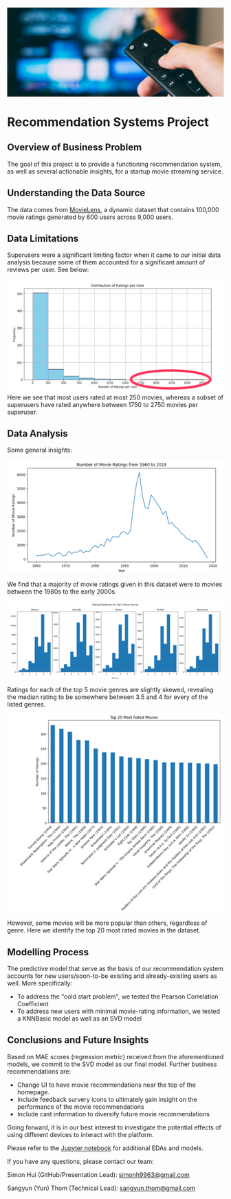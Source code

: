 ![1](./images/home_theater_image.jpg)


# Recommendation Systems Project

## Overview of Business Problem

The goal of this project is to provide a functioning recommendation system, as well as several actionable insights, for a startup movie streaming service. 

## Understanding the Data Source

The data comes from [MovieLens](https://grouplens.org/datasets/movielens/latest/), a dynamic dataset that contains 100,000 movie ratings generated by 600 users across 9,000 users.

## Data Limitations

Superusers were a significant limiting factor when it came to our initial data analysis because some of them accounted for a significant amount of reviews per user. See below:

![2](./images/SuperuserHighlight.png)
Here we see that most users rated at most 250 movies, whereas a subset of superusers have rated anywhere between 1750 to 2750 movies per superuser.

## Data Analysis

Some general insights:

![3](./images/MRPY.png)

We find that a majority of movie ratings given in this dataset were to movies between the 1980s to the early 2000s.

![4](./images/Top5GenreRDistr.png)

Ratings for each of the top 5 movie genres are slightly skewed, revealing the median rating to be somewhere between 3.5 and 4 for every of the listed genres. 

![5](./images/Top20RMovies.png)

However, some movies will be more popular than others, regardless of genre. Here we identify the top 20 most rated movies in the dataset.

## Modelling Process

The predictive model that serve as the basis of our recommendation system accounts for new users/soon-to-be existing and already-existing users as well. More specifically:

* To address the "cold start problem", we tested the Pearson Correlation Coefficient
* To address new users with minimal movie-rating information, we tested a KNNBasic model as well as an SVD model

## Conclusions and Future Insights

Based on MAE scores (regression metric) received from the aforementioned models, we commit to the SVD model as our final model. Further business recommendations are:
* Change UI to have movie recommendations near the top of the homepage.
* Include feedback survery icons to ultimately gain insight on the performance of the movie recommendations
* Include cast information to diversify future movie recommendations

Going forward, it is in our best interest to investigate the potential effects of using different devices to interact with the platform.

Please refer to the [Jupyter notebook](./index_final.ipynb) for additional EDAs and models.

If you have any questions, please contact our team:

Simon Hui (GitHub/Presentation Lead): simonh9963@gmail.com

Sangyun (Yun) Thom (Technical Lead): sangyun.thom@gmail.com

